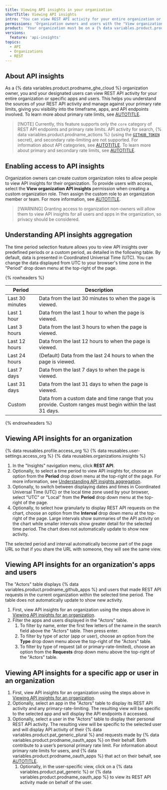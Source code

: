 ```yaml
---
title: Viewing API insights in your organization
shortTitle: Viewing API insights
intro: "You can view REST API activity for your entire organization or specific apps and users."
permissions: 'Organization owners and users with the "View organization API insights" permission.'
product: 'Your organization must be on a {% data variables.product.prodname_ghe_cloud %} plan.'
versions:
  feature: 'api-insights'
topics:
  - API
  - Organizations
  - REST
---
```


## About API insights

As a {% data variables.product.prodname_ghe_cloud %} organization owner, you and your designated users can view REST API activity for your entire organization or specific apps and users. This helps you understand the sources of your REST API activity and manage against your primary rate limits, giving you visibility into the timeframe, apps, and API endpoints involved. To learn more about primary rate limits, see [AUTOTITLE](/rest/using-the-rest-api/rate-limits-for-the-rest-api#about-primary-rate-limits).

> [!NOTE] Currently, this feature supports only the `core` category of REST API endpoints and primary rate limits. API activity for search, {% data variables.product.prodname_actions %} (using the [`GITHUB_TOKEN`](/actions/security-for-github-actions/security-guides/automatic-token-authentication) secret), and secondary rate-limiting are not supported. For information about API categories, see [AUTOTITLE](/rest/rate-limit/rate-limit). To learn more about primary and secondary rate limits, see [AUTOTITLE](/rest/using-the-rest-api/rate-limits-for-the-rest-api).

## Enabling access to API insights
  
Organization owners can create custom organization roles to allow people to view API insights for their organization. To provide users with access, select the **View organization API insights** permission when creating a custom organization role. Then assign the custom role to an organization member or team. For more information, see [AUTOTITLE](/organizations/managing-peoples-access-to-your-organization-with-roles/about-custom-organization-roles).

>[!WARNING] Granting access to organization non-owners will allow them to view API insights for all users and apps in the organization, so privacy should be considered.

## Understanding API insights aggregation

The time period selection feature allows you to view API insights over predefined periods or a custom period, as detailed in the following table. By default, data is presented in Coordinated Universal Time (UTC). You can change the data displayed from UTC to your browser's time zone in the "Period" drop down menu at the top-right of the page.

{% rowheaders %}

| Period          | Description                                                                                                |
|-----------------|------------------------------------------------------------------------------------------------------------|
| Last 30 minutes | Data from the last 30 minutes to when the page is viewed.                                                  |
| Last 1 hour     | Data from the last 1 hour to when the page is viewed.                                                      |
| Last 3 hours    | Data from the last 3 hours to when the page is viewed.                                                     |
| Last 12 hours   | Data from the last 12 hours to when the page is viewed.                                                    |
| Last 24 hours   | (Default) Data from the last 24 hours to when the page is viewed.                                          |
| Last 7 days     | Data from the last 7 days to when the page is viewed.                                                      |
| Last 31 days    | Data from the last 31 days to when the page is viewed.                                                     |
| Custom          | Data from a custom date and time range that you provide. Custom ranges must begin within the last 31 days. |

{% endrowheaders %}

## Viewing API insights for an organization

{% data reusables.profile.access_org %}
{% data reusables.user-settings.access_org %}
{% data reusables.organizations.insights %}
1. In the "Insights" navigation menu, click **REST API**.
1. Optionally, to select a time period to view API insights for, choose an option from the **Period** drop down menu at the top-right of the page. For more information, see [Understanding API insights aggregation](#understanding-api-insights-aggregation).
1. Optionally, to switch between displaying dates and times in Coordinated Universal Time (UTC) or the local time zone used by your browser, select "UTC" or "Local" from the **Period** drop down menu at the top-right of the page.
1. Optionally, to select how granularly to display REST API requests on the chart, choose an option from the **Interval** drop down menu at the top-right of the page. Large intervals show summaries of the API activity on the chart while smaller intervals show greater detail for the selected time period. The chart does not automatically update to show new activity.

The selected period and interval automatically become part of the page URL so that if you share the URL with someone, they will see the same view.

## Viewing API insights for an organization's apps and users

The "Actors" table displays {% data variables.product.prodname_github_apps %} and users that made REST API requests in the current organization within the selected time period. The table does not automatically update to show new activity.

1. First, view API insights for an organization using the steps above in [Viewing API insights for an organization](#viewing-api-insights-for-an-organization).
1. Filter the apps and users displayed in the "Actors" table.
    1. To filter by name, enter the first few letters of the name in the search field above the "Actors" table. Then press enter.
    1. To filter by type of actor (app or user), choose an option from the **Type** drop down menu above the top-right of the "Actors" table.
    1. To filter by type of request (all or primary-rate-limited), choose an option from the **Requests** drop down menu above the top-right of the "Actors" table.

## Viewing API insights for a specific app or user in an organization

1. First, view API insights for an organization using the steps above in [Viewing API insights for an organization](#viewing-api-insights-for-an-organization).
1. Optionally, select an app in the "Actors" table to display its REST API activity and any primary-rate-limiting. The resulting view will be specific to the selected app and will display the API endpoints it accessed.
1. Optionally, select a user in the "Actors" table to display their personal REST API activity. The resulting view will be specific to the selected user and will display API activity of their {% data variables.product.pat_generic_plural %} and requests made by {% data variables.product.prodname_oauth_apps %} on their behalf. Both contribute to a user’s personal primary rate limit. For information about primary rate limits for users, and {% data variables.product.prodname_oauth_apps %} that act on their behalf, see [AUTOTITLE](/rest/using-the-rest-api/rate-limits-for-the-rest-api#primary-rate-limit-for-authenticated-users).
    1. Optionally, in the user-specific view, click on a {% data variables.product.pat_generic %} or {% data variables.product.prodname_oauth_app %} to view its REST API activity made on behalf of the user.
